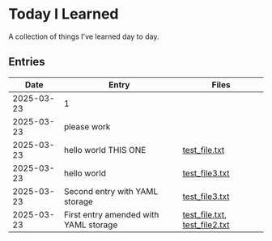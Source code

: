 # Today I Learned

A collection of things I've learned day to day.

## Entries

| Date | Entry | Files |
| ---- | ----- | ----- |
| 2025-03-23 | 1 |  |
| 2025-03-23 | please work |  |
| 2025-03-23 | hello world THIS ONE | [test_file.txt](til/files/2025-03-23_test_file.txt) |
| 2025-03-23 | hello world | [test_file3.txt](til/files/2025-03-23_test_file3.txt) |
| 2025-03-23 | Second entry with YAML storage | [test_file3.txt](til/files/2025-03-23_test_file3.txt) |
| 2025-03-23 | First entry amended with YAML storage | [test_file.txt](til/files/2025-03-23_test_file.txt), [test_file2.txt](til/files/2025-03-23_test_file2.txt) |
